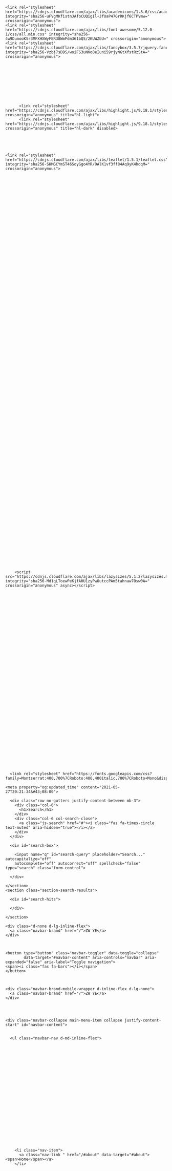 
<!DOCTYPE html><html lang="en-us" >

<head>

  <meta charset="utf-8">
  <meta name="viewport" content="width=device-width, initial-scale=1">
  <meta http-equiv="X-UA-Compatible" content="IE=edge">
  <meta name="generator" content="Source Themes Academic 4.8.0">

  

  
  
  
  
  
    
    
    
  
  

  <meta name="author" content="Lucas Z.W. YE">

  
  
  
    
  
  <meta name="description" content="Ph.D. Student">

  
  <link rel="alternate" hreflang="en-us" href="http://lucas-wye.github.io/">

  


  
  
  
  <meta name="theme-color" content="#4caf50">
  

  
  

  
  
  
  
    
    <link rel="stylesheet" href="https://cdnjs.cloudflare.com/ajax/libs/academicons/1.8.6/css/academicons.min.css" integrity="sha256-uFVgMKfistnJAfoCUQigIl+JfUaP47GrRKjf6CTPVmw=" crossorigin="anonymous">
    <link rel="stylesheet" href="https://cdnjs.cloudflare.com/ajax/libs/font-awesome/5.12.0-1/css/all.min.css" integrity="sha256-4w9DunooKSr3MFXHXWyFER38WmPdm361bQS/2KUWZbU=" crossorigin="anonymous">
    <link rel="stylesheet" href="https://cdnjs.cloudflare.com/ajax/libs/fancybox/3.5.7/jquery.fancybox.min.css" integrity="sha256-Vzbj7sDDS/woiFS3uNKo8eIuni59rjyNGtXfstRzStA=" crossorigin="anonymous">

    
    
    
      
    
    
      
      
        
          <link rel="stylesheet" href="https://cdnjs.cloudflare.com/ajax/libs/highlight.js/9.18.1/styles/github.min.css" crossorigin="anonymous" title="hl-light">
          <link rel="stylesheet" href="https://cdnjs.cloudflare.com/ajax/libs/highlight.js/9.18.1/styles/dracula.min.css" crossorigin="anonymous" title="hl-dark" disabled>
        
      
    

    
    <link rel="stylesheet" href="https://cdnjs.cloudflare.com/ajax/libs/leaflet/1.5.1/leaflet.css" integrity="sha256-SHMGCYmST46SoyGgo4YR/9AlK1vf3ff84Aq9yK4hdqM=" crossorigin="anonymous">
    

    

    
    
      

      
      

      
    
      

      
      

      
    
      

      
      

      
    
      

      
      

      
    
      

      
      

      
    
      

      
      

      
    
      

      
      

      
    
      

      
      

      
    
      

      
      

      
    
      

      
      

      
    
      

      
      

      
    
      

      
      

      
        <script src="https://cdnjs.cloudflare.com/ajax/libs/lazysizes/5.1.2/lazysizes.min.js" integrity="sha256-Md1qLToewPeKjfAHU1zyPwOutccPAm5tahnaw7Osw0A=" crossorigin="anonymous" async></script>
      
    
      

      
      

      
    
      

      
      

      
    
      

      
      
        
      

      
    
      

      
      

      
    

  

  
  
  
    
      
      
      <link rel="stylesheet" href="https://fonts.googleapis.com/css?family=Montserrat:400,700%7CRoboto:400,400italic,700%7CRoboto+Mono&display=swap">
    
  

  
  
  
  
  <link rel="stylesheet" href="/css/academic.css">

  




  


  
  
  <script src="https://identity.netlify.com/v1/netlify-identity-widget.js"></script>
  

  
  <link rel="alternate" href="/index.xml" type="application/rss+xml" title="ZW YE">
  

  <link rel="manifest" href="/index.webmanifest">
  <link rel="icon" type="image/png" href="/images/icon_hu0b7a4cb9992c9ac0e91bd28ffd38dd00_9727_32x32_fill_lanczos_center_2.png">
  <link rel="apple-touch-icon" type="image/png" href="/images/icon_hu0b7a4cb9992c9ac0e91bd28ffd38dd00_9727_192x192_fill_lanczos_center_2.png">

  <link rel="canonical" href="http://lucas-wye.github.io/">

  
  
  
  
  
  
  
    
    
  
  
  <meta property="twitter:card" content="summary">
  
  <meta property="og:site_name" content="ZW YE">
  <meta property="og:url" content="http://lucas-wye.github.io/">
  <meta property="og:title" content="ZW YE">
  <meta property="og:description" content="Ph.D. Student"><meta property="og:image" content="http://lucas-wye.github.io/images/icon_hu0b7a4cb9992c9ac0e91bd28ffd38dd00_9727_512x512_fill_lanczos_center_2.png">
  <meta property="twitter:image" content="http://lucas-wye.github.io/images/icon_hu0b7a4cb9992c9ac0e91bd28ffd38dd00_9727_512x512_fill_lanczos_center_2.png"><meta property="og:locale" content="en-us">
  
    <meta property="og:updated_time" content="2021-05-27T20:21:34&#43;08:00">
  

  

<script type="application/ld+json">
{
  "@context": "https://schema.org",
  "@type": "WebSite",
  "potentialAction": {
    "@type": "SearchAction",
    "target": "http://lucas-wye.github.io/?q={search_term_string}",
    "query-input": "required name=search_term_string"
  },
  "url": "http://lucas-wye.github.io/"
}
</script>


  


  


  





  <title>ZW YE</title>

</head>
<body id="top" data-spy="scroll" data-offset="70" data-target="#navbar-main" >

  <aside class="search-results" id="search">
  <div class="container">
    <section class="search-header">

      <div class="row no-gutters justify-content-between mb-3">
        <div class="col-6">
          <h1>Search</h1>
        </div>
        <div class="col-6 col-search-close">
          <a class="js-search" href="#"><i class="fas fa-times-circle text-muted" aria-hidden="true"></i></a>
        </div>
      </div>

      <div id="search-box">
        
        <input name="q" id="search-query" placeholder="Search..." autocapitalize="off"
        autocomplete="off" autocorrect="off" spellcheck="false" type="search" class="form-control">
        
      </div>

    </section>
    <section class="section-search-results">

      <div id="search-hits">
        
      </div>

    </section>
  </div>
</aside>


  









<nav class="navbar navbar-expand-lg navbar-light compensate-for-scrollbar" id="navbar-main">
  <div class="container">

    
    <div class="d-none d-lg-inline-flex">
      <a class="navbar-brand" href="/">ZW YE</a>
    </div>
    

    
    <button type="button" class="navbar-toggler" data-toggle="collapse"
            data-target="#navbar-content" aria-controls="navbar" aria-expanded="false" aria-label="Toggle navigation">
    <span><i class="fas fa-bars"></i></span>
    </button>
    

    
    <div class="navbar-brand-mobile-wrapper d-inline-flex d-lg-none">
      <a class="navbar-brand" href="/">ZW YE</a>
    </div>
    

    
    
    <div class="navbar-collapse main-menu-item collapse justify-content-start" id="navbar-content">

      
      <ul class="navbar-nav d-md-inline-flex">
        

        

        
        
        
          
        

        
        
        
        
        
        
          
          
          
            
          
          
        

        <li class="nav-item">
          <a class="nav-link " href="/#about" data-target="#about"><span>Home</span></a>
        </li>

        
        

        

        
        
        
          
        

        
        
        
        
        
        
          
          
          
            
          
          
        

        <li class="nav-item">
          <a class="nav-link " href="/#experience" data-target="#experience"><span>Experience</span></a>
        </li>

        
        

        

        
        
        
          
        

        
        
        
        
        
        
          
          
          
            
          
          
        

        <li class="nav-item">
          <a class="nav-link " href="/#contact" data-target="#contact"><span>Contact</span></a>
        </li>

        
        

      

        
      </ul>
    </div>

    <ul class="nav-icons navbar-nav flex-row ml-auto d-flex pl-md-2">
      
      <li class="nav-item">
        <a class="nav-link js-search" href="#" aria-label="Search"><i class="fas fa-search" aria-hidden="true"></i></a>
      </li>
      

      
      <li class="nav-item dropdown theme-dropdown">
        <a href="#" class="nav-link js-theme-selector" data-toggle="dropdown" aria-haspopup="true">
          <i class="fas fa-palette" aria-hidden="true"></i>
        </a>
        <div class="dropdown-menu">
          <a href="#" class="dropdown-item js-set-theme-light">
            <span>Light</span>
          </a>
          <a href="#" class="dropdown-item js-set-theme-dark">
            <span>Dark</span>
          </a>
          <a href="#" class="dropdown-item js-set-theme-auto">
            <span>Automatic</span>
          </a>
        </div>
      </li>
      

      

    </ul>

  </div>
</nav>


  









<span class="js-widget-page d-none"></span>





  
  
  
  




  
  
  

  

  

  

  

  
  

  

  
  

  
  
  

  
  
  
  
  

  
  

  <section id="about" class="home-section wg-about   "  >
    <div class="container">
      




  










<div class="row">
  <div class="col-12 col-lg-4">
    <div id="profile">

      
      
      <img class="avatar avatar-circle" src="/author/lucas-z.w.-ye/avatar_hu14ff391402ceffb56b61635411dafd0f_77840_270x270_fill_q90_lanczos_center.jpg" alt="Lucas Z.W. YE">
      

      <div class="portrait-title">
        <h2>Lucas Z.W. YE</h2>
        <h3>Ph.D. Student</h3>

        
        <h3>
          <a href="http://www.zju.edu.cn" target="_blank" rel="noopener">
          <span>Zhejiang University</span>
          </a>
        </h3>
        
        <h3>
          <a href="https://www.cityu.edu.hk" target="_blank" rel="noopener">
          <span>City University of Hong Kong</span>
          </a>
        </h3>
        
      </div>

      <ul class="network-icon" aria-hidden="true">
        
        
        
        
          
        
        
        
        
        
        <li>
          <a href="mailto:lucas.zw.ye@outlook.com" >
            <i class="fas fa-envelope big-icon"></i>
          </a>
        </li>
        
        
        
        
          
        
        
        
        
        
          
        
        <li>
          <a href="https://github.com/Lucas-Wye" target="_blank" rel="noopener">
            <i class="fab fa-github big-icon"></i>
          </a>
        </li>
        
      </ul>

    </div>
  </div>
  <div class="col-12 col-lg-8">

    
    <h1>Biography</h1>

    <p>Lucas Zewen YE is currently pursuing the joint Ph.D. degree at Intelligent Security and Ubiquitous Computing 
<a href="https://person.zju.edu.cn/huangkejie" target="_blank" rel="noopener">(ISUC)</a> Lab, Zhejiang University
<a href="http://www.zju.edu.cn" target="_blank" rel="noopener">(ZJU)</a> and CityU Architecture Lab for Arithmetic and Security
<a href="http://www4.ee.cityu.edu.hk/CALAS" target="_blank" rel="noopener">(CALAS)</a>, City University of Hong Kong
<a href="https://www.cityu.edu.hk" target="_blank" rel="noopener">(CityU)</a>. He obtained his bachelor’s degree of Electronic Engineering at the College of Information Science &amp; Electronic Engineering
<a href="http://www.isee.zju.edu.cn/" target="_blank" rel="noopener">(ISEE)</a>, Zhejiang University
<a href="http://www.zju.edu.cn/" target="_blank" rel="noopener">(ZJU)</a> in 2020.</p>


    <div class="row">

      
      <div class="col-md-5">
        <h3>Interests</h3>
        <ul class="ul-interests">
          
          <li>RISC-V</li>
          
          <li>Machine Learning</li>
          
          <li>Hardware Security</li>
          
          <li>Integration Circuits</li>
          
          <li>Cryptographic Hardware</li>
          
        </ul>
      </div>
      

      
      <div class="col-md-7">
        <h3>Education</h3>
        <ul class="ul-edu fa-ul">
          
          <li>
            <i class="fa-li fas fa-graduation-cap"></i>
            <div class="description">
              <p class="course">B.E. in Electronic Engineering, 2020</p>
              <p class="institution">College of Information Science &amp; Electronic Engineering, Zhejiang University</p>
            </div>
          </li>
          
        </ul>
      </div>
      

    </div>
  </div>
</div>

    </div>
  </section>

  
  
  

  

  

  

  

  
  

  

  
  

  
  
  

  
  
  
  
  

  
  

  <section id="experience" class="home-section wg-experience   "  >
    <div class="container">
      



<div class="row">
  <div class="col-12 col-lg-4 section-heading">
    <h1>Experience</h1>
    
  </div>
  <div class="col-12 col-lg-8">
    

    
    
    
    <div class="row experience">
      
      <div class="col-auto text-center flex-column d-none d-sm-flex">
        <div class="row h-50">
          <div class="col ">&nbsp;</div>
          <div class="col">&nbsp;</div>
        </div>
        <div class="m-2">
          <span class="badge badge-pill border exp-fill">&nbsp;</span>
        </div>
        <div class="row h-50">
          <div class="col border-right">&nbsp;</div>
          <div class="col">&nbsp;</div>
        </div>
      </div>
      
      <div class="col py-2">
        <div class="card">
          <div class="card-body">
            <h4 class="card-title exp-title text-muted mt-0 mb-1">Ph.D. Student</h4>
            <h4 class="card-title exp-company text-muted my-0"><a href="http://www.zju.edu.cn/">Zhejiang University</a>, <a href="https://www.cityu.edu.hk">City University of Hong Kong</a></h4>
            <div class="text-muted exp-meta">
              Sep 2020 –
              
                Present
              
              
                <span class="middot-divider"></span>
                <span>Hangzhou and Hong Kong, China</span>
              
            </div>
            <div class="card-text">Research about Cryptographic Hardware, Hardware Security and Secure RISC-V Processir Design, advised by <a href="https://person.zju.edu.cn/huangkejie">Dr. Huang</a> and <a href="http://www4.ee.cityu.edu.hk/CALAS/?page_id=822">Dr. Ray C.C. Cheung</a>.</div>
          </div>
        </div>
      </div>
    </div>
    
    <div class="row experience">
      
      <div class="col-auto text-center flex-column d-none d-sm-flex">
        <div class="row h-50">
          <div class="col border-right">&nbsp;</div>
          <div class="col">&nbsp;</div>
        </div>
        <div class="m-2">
          <span class="badge badge-pill border ">&nbsp;</span>
        </div>
        <div class="row h-50">
          <div class="col ">&nbsp;</div>
          <div class="col">&nbsp;</div>
        </div>
      </div>
      
      <div class="col py-2">
        <div class="card">
          <div class="card-body">
            <h4 class="card-title exp-title text-muted mt-0 mb-1">B.E.</h4>
            <h4 class="card-title exp-company text-muted my-0"><a href="http://www.zju.edu.cn/">Zhejiang University</a></h4>
            <div class="text-muted exp-meta">
              Sep 2016 –
              
                Jun 2020
              
              
                <span class="middot-divider"></span>
                <span>Hangzhou, China</span>
              
            </div>
            <div class="card-text">Study in the College of Information Science &amp; Electronic Engineering (ISEE).</div>
          </div>
        </div>
      </div>
    </div>
    
    
  </div>
</div>

    </div>
  </section>

  
  
  

  

  

  

  

  
  

  

  
  

  
  
  

  
  
  
  
  

  
  

  <section id="contact" class="home-section wg-contact   "  >
    <div class="container">
      





<div class="row contact-widget">
  <div class="col-12 col-lg-4 section-heading">
    <h1>Contact</h1>
    
  </div>
  <div class="col-12 col-lg-8">
    

    

    <ul class="fa-ul">

      
      <li>
        <i class="fa-li fas fa-envelope fa-2x" aria-hidden="true"></i>
        <span id="person-email"><a href="mailto:lucas.zw.ye@outlook.com">lucas.zw.ye@outlook.com</a></span>
      </li>
      

      

      
      

      

      

      

      
      

    </ul>

    

  </div>
</div>

    </div>
  </section>



      

    
    
    
      <script src="https://cdnjs.cloudflare.com/ajax/libs/jquery/3.5.1/jquery.min.js" integrity="sha256-9/aliU8dGd2tb6OSsuzixeV4y/faTqgFtohetphbbj0=" crossorigin="anonymous"></script>
      <script src="https://cdnjs.cloudflare.com/ajax/libs/jquery.imagesloaded/4.1.4/imagesloaded.pkgd.min.js" integrity="sha256-lqvxZrPLtfffUl2G/e7szqSvPBILGbwmsGE1MKlOi0Q=" crossorigin="anonymous"></script>
      <script src="https://cdnjs.cloudflare.com/ajax/libs/jquery.isotope/3.0.6/isotope.pkgd.min.js" integrity="sha256-CBrpuqrMhXwcLLUd5tvQ4euBHCdh7wGlDfNz8vbu/iI=" crossorigin="anonymous"></script>
      <script src="https://cdnjs.cloudflare.com/ajax/libs/fancybox/3.5.7/jquery.fancybox.min.js" integrity="sha256-yt2kYMy0w8AbtF89WXb2P1rfjcP/HTHLT7097U8Y5b8=" crossorigin="anonymous"></script>
      <script src="https://cdnjs.cloudflare.com/ajax/libs/instant.page/5.1.0/instantpage.min.js" integrity="sha512-1+qUtKoh9XZW7j+6LhRMAyOrgSQKenQ4mluTR+cvxXjP1Z54RxZuzstR/H9kgPXQsVB8IW7DMDFUJpzLjvhGSQ==" crossorigin="anonymous"></script>

      

      
        
        <script src="https://cdnjs.cloudflare.com/ajax/libs/highlight.js/9.18.1/highlight.min.js" integrity="sha256-eOgo0OtLL4cdq7RdwRUiGKLX9XsIJ7nGhWEKbohmVAQ=" crossorigin="anonymous"></script>
        
        <script src="https://cdnjs.cloudflare.com/ajax/libs/highlight.js/9.18.1/languages/c.min.js"></script>
        
      

    

    
    
      <script src="https://cdnjs.cloudflare.com/ajax/libs/leaflet/1.5.1/leaflet.js" integrity="sha256-EErZamuLefUnbMBQbsEqu1USa+btR2oIlCpBJbyD4/g=" crossorigin="anonymous"></script>
    

    
    
    <script>const code_highlighting = true;</script>
    

    
    
    <script>const isSiteThemeDark = false;</script>
    

    
    
    
    
    
    
    <script>
      const search_config = {"indexURI":"/index.json","minLength":1,"threshold":0.3};
      const i18n = {"no_results":"No results found","placeholder":"Search...","results":"results found"};
      const content_type = {
        'post': "Posts",
        'project': "Projects",
        'publication' : "Publications",
        'talk' : "Talks",
        'slides' : "Slides"
        };
    </script>
    

    
    

    
    
    <script id="search-hit-fuse-template" type="text/x-template">
      <div class="search-hit" id="summary-{{key}}">
      <div class="search-hit-content">
        <div class="search-hit-name">
          <a href="{{relpermalink}}">{{title}}</a>
          <div class="article-metadata search-hit-type">{{type}}</div>
          <p class="search-hit-description">{{snippet}}</p>
        </div>
      </div>
      </div>
    </script>
    

    
    
    <script src="https://cdnjs.cloudflare.com/ajax/libs/fuse.js/3.2.1/fuse.min.js" integrity="sha256-VzgmKYmhsGNNN4Ph1kMW+BjoYJM2jV5i4IlFoeZA9XI=" crossorigin="anonymous"></script>
    <script src="https://cdnjs.cloudflare.com/ajax/libs/mark.js/8.11.1/jquery.mark.min.js" integrity="sha256-4HLtjeVgH0eIB3aZ9mLYF6E8oU5chNdjU6p6rrXpl9U=" crossorigin="anonymous"></script>
    

    
    

    
    
    <script>
      if (window.netlifyIdentity) {
        window.netlifyIdentity.on("init", user => {
          if (!user) {
            window.netlifyIdentity.on("login", () => {
              document.location.href = "/admin/";
            });
          }
        });
      }
    </script>
    

    
    

    
    
    
    
    
    
    
    
    
      
    
    
    
    
    <script src="/js/academic.min.66c553246b0f279a03be6e5597f72b52.js"></script>

    






  
  
  <div class="container">
    <footer class="site-footer">
  

  <p class="powered-by">
    
  </p>

  
  






  <p class="powered-by">
    Powered by the
    <a href="https://sourcethemes.com/academic/" target="_blank" rel="noopener">Academic theme</a> for
    <a href="https://gohugo.io" target="_blank" rel="noopener">Hugo</a>.

    
    <span class="float-right" aria-hidden="true">
      <a href="#" class="back-to-top">
        <span class="button_icon">
          <i class="fas fa-chevron-up fa-2x"></i>
        </span>
      </a>
    </span>
    
  </p>
</footer>

  </div>
  

  
<div id="modal" class="modal fade" role="dialog">
  <div class="modal-dialog">
    <div class="modal-content">
      <div class="modal-header">
        <h5 class="modal-title">Cite</h5>
        <button type="button" class="close" data-dismiss="modal" aria-label="Close">
          <span aria-hidden="true">&times;</span>
        </button>
      </div>
      <div class="modal-body">
        <pre><code class="tex hljs"></code></pre>
      </div>
      <div class="modal-footer">
        <a class="btn btn-outline-primary my-1 js-copy-cite" href="#" target="_blank">
          <i class="fas fa-copy"></i> Copy
        </a>
        <a class="btn btn-outline-primary my-1 js-download-cite" href="#" target="_blank">
          <i class="fas fa-download"></i> Download
        </a>
        <div id="modal-error"></div>
      </div>
    </div>
  </div>
</div>

</body>
</html>
